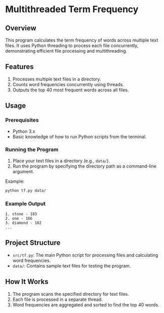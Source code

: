
# Multithreaded Term Frequency

## Overview
This program calculates the term frequency of words across multiple text files. It uses Python threading to process each file concurrently, demonstrating efficient file processing and multithreading.

## Features
1. Processes multiple text files in a directory.
2. Counts word frequencies concurrently using threads.
3. Outputs the top 40 most frequent words across all files.

## Usage

### Prerequisites
- Python 3.x
- Basic knowledge of how to run Python scripts from the terminal.

### Running the Program
1. Place your text files in a directory (e.g., `data/`).
2. Run the program by specifying the directory path as a command-line argument.

Example:
```bash
python tf.py data/
```

### Example Output
```plaintext
1. stone - 183
2. one - 166
3. diamond - 102
...
```

## Project Structure
- `src/tf.py`: The main Python script for processing files and calculating word frequencies.
- `data/`: Contains sample text files for testing the program.

## How It Works
1. The program scans the specified directory for text files.
2. Each file is processed in a separate thread.
3. Word frequencies are aggregated and sorted to find the top 40 words.
